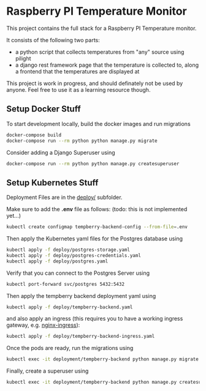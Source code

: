 # Raspberry PI Temperature Monitor

This project contains the full stack for a Raspberry PI Temperature monitor. 

It consists of the following two parts:

* a python script that collects temperatures from "any" source using pilight
* a django rest framework page that the temperature is collected to, along a frontend that the temperatures are displayed at

This project is work in progress, and should definately not be used by anyone. Feel free to use it as a learning resource though.
 

## Setup Docker Stuff

To start development locally, build the docker images and run migrations

```bash
docker-compose build
docker-compose run --rm python python manage.py migrate
```

Consider adding a Django Superuser using
```bash
docker-compose run --rm python python manage.py createsuperuser
```

## Setup Kubernetes Stuff

Deployment Files are in the [deploy/](deploy/) subfolder.

Make sure to add the **.env** file as follows:
(todo: this is not implemented yet...)
```bash
kubectl create configmap tempberry-backend-config --from-file=.env
```

Then apply the Kubernetes yaml files for the Postgres database using

```bash
kubectl apply -f deploy/postgres-storage.yaml
kubectl apply -f deploy/postgres-credentials.yaml
kubectl apply -f deploy/postgres.yaml
```

Verify that you can connect to the Postgres Server using

```bash
kubectl port-forward svc/postgres 5432:5432
```

Then apply the tempberry backend deployment yaml using

```bash
kubectl apply -f deploy/tempberry-backend.yaml
```

and also apply an ingress (this requires you to have a working ingress gateway, e.g. [nginx-ingress](https://kubernetes.github.io/ingress-nginx/deploy/)):

```bash
kubectl apply -f deploy/tempberry-backend-ingress.yaml
```

Once the pods are ready, run the migrations using

```bash
kubectl exec -it deployment/tempberry-backend python manage.py migrate
```

Finally, create a superuser using

```bash
kubectl exec -it deployment/tempberry-backend python manage.py createsuperuser
```


